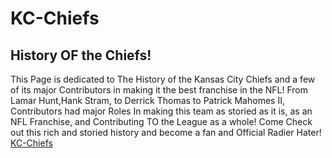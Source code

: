 # KC-Chiefs

## History OF the Chiefs!

This Page is dedicated to The History of the Kansas City Chiefs and a few of its major Contributors in making it the best franchise in the NFL! From Lamar Hunt,Hank Stram, to Derrick Thomas to Patrick Mahomes II, Contributors had major Roles In making this team as storied as it is, as an NFL Franchise, and Contributing TO the League as a whole! Come Check out this rich and storied history and become a fan and Official Radier Hater!
<a href=index.html> KC-Chiefs</a>
